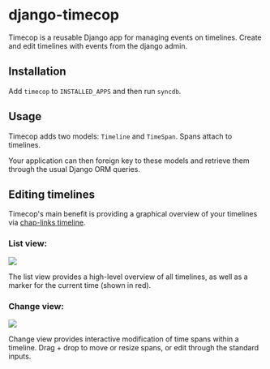 django-timecop
==============

Timecop is a reusable Django app for managing events on timelines. Create and
edit timelines with events from the django admin.


Installation
------------

Add `timecop` to `INSTALLED_APPS` and then run `syncdb`.


Usage
-----

Timecop adds two models: `Timeline` and `TimeSpan`. Spans attach to timelines.

Your application can then foreign key to these models and retrieve them through
the usual Django ORM queries.


Editing timelines
-----------------

Timecop's main benefit is providing a graphical overview of your timelines via
[chap-links timeline](http://almende.github.io/chap-links-library/timeline.html).


### List view:

<img src="https://raw.github.com/sibsibsib/django-timecop/master/docs/images/admin-timeline-changelist.png">

The list view provides a high-level overview of all timelines, as well as a
marker for the current time (shown in red).


### Change view:

<img src="https://raw.github.com/sibsibsib/django-timecop/master/docs/images/admin-timeline-changeform.png">

Change view provides interactive modification of time spans within a timeline.
Drag + drop to move or resize spans, or edit through the standard inputs.

